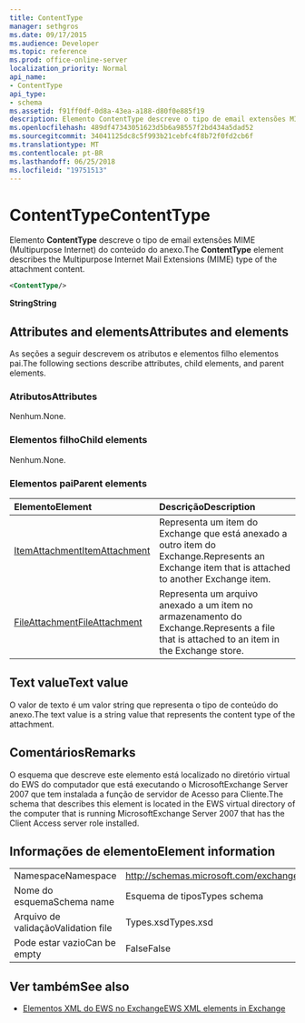 ```yaml
---
title: ContentType
manager: sethgros
ms.date: 09/17/2015
ms.audience: Developer
ms.topic: reference
ms.prod: office-online-server
localization_priority: Normal
api_name:
- ContentType
api_type:
- schema
ms.assetid: f91ff0df-0d8a-43ea-a188-d80f0e885f19
description: Elemento ContentType descreve o tipo de email extensões MIME (Multipurpose Internet) do conteúdo do anexo.
ms.openlocfilehash: 489df47343051623d5b6a98557f2bd434a5dad52
ms.sourcegitcommit: 34041125dc8c5f993b21cebfc4f8b72f0fd2cb6f
ms.translationtype: MT
ms.contentlocale: pt-BR
ms.lasthandoff: 06/25/2018
ms.locfileid: "19751513"
---
```

# <a name="contenttype"></a><span data-ttu-id="eac29-103">ContentType</span><span class="sxs-lookup"><span data-stu-id="eac29-103">ContentType</span></span>

<span data-ttu-id="eac29-104">Elemento **ContentType** descreve o tipo de email extensões MIME (Multipurpose Internet) do conteúdo do anexo.</span><span class="sxs-lookup"><span data-stu-id="eac29-104">The **ContentType** element describes the Multipurpose Internet Mail Extensions (MIME) type of the attachment content.</span></span> 
  
```xml
<ContentType/>
```

 <span data-ttu-id="eac29-105">**String**</span><span class="sxs-lookup"><span data-stu-id="eac29-105">**String**</span></span>
## <a name="attributes-and-elements"></a><span data-ttu-id="eac29-106">Attributes and elements</span><span class="sxs-lookup"><span data-stu-id="eac29-106">Attributes and elements</span></span>

<span data-ttu-id="eac29-107">As seções a seguir descrevem os atributos e elementos filho elementos pai.</span><span class="sxs-lookup"><span data-stu-id="eac29-107">The following sections describe attributes, child elements, and parent elements.</span></span>
  
### <a name="attributes"></a><span data-ttu-id="eac29-108">Atributos</span><span class="sxs-lookup"><span data-stu-id="eac29-108">Attributes</span></span>

<span data-ttu-id="eac29-109">Nenhum.</span><span class="sxs-lookup"><span data-stu-id="eac29-109">None.</span></span>
  
### <a name="child-elements"></a><span data-ttu-id="eac29-110">Elementos filho</span><span class="sxs-lookup"><span data-stu-id="eac29-110">Child elements</span></span>

<span data-ttu-id="eac29-111">Nenhum.</span><span class="sxs-lookup"><span data-stu-id="eac29-111">None.</span></span>
  
### <a name="parent-elements"></a><span data-ttu-id="eac29-112">Elementos pai</span><span class="sxs-lookup"><span data-stu-id="eac29-112">Parent elements</span></span>

|<span data-ttu-id="eac29-113">**Elemento**</span><span class="sxs-lookup"><span data-stu-id="eac29-113">**Element**</span></span>|<span data-ttu-id="eac29-114">**Descrição**</span><span class="sxs-lookup"><span data-stu-id="eac29-114">**Description**</span></span>|
|:-----|:-----|
|[<span data-ttu-id="eac29-115">ItemAttachment</span><span class="sxs-lookup"><span data-stu-id="eac29-115">ItemAttachment</span></span>](itemattachment.md) <br/> |<span data-ttu-id="eac29-116">Representa um item do Exchange que está anexado a outro item do Exchange.</span><span class="sxs-lookup"><span data-stu-id="eac29-116">Represents an Exchange item that is attached to another Exchange item.</span></span>  <br/> |
|[<span data-ttu-id="eac29-117">FileAttachment</span><span class="sxs-lookup"><span data-stu-id="eac29-117">FileAttachment</span></span>](fileattachment.md) <br/> |<span data-ttu-id="eac29-118">Representa um arquivo anexado a um item no armazenamento do Exchange.</span><span class="sxs-lookup"><span data-stu-id="eac29-118">Represents a file that is attached to an item in the Exchange store.</span></span>  <br/> |
   
## <a name="text-value"></a><span data-ttu-id="eac29-119">Text value</span><span class="sxs-lookup"><span data-stu-id="eac29-119">Text value</span></span>

<span data-ttu-id="eac29-120">O valor de texto é um valor string que representa o tipo de conteúdo do anexo.</span><span class="sxs-lookup"><span data-stu-id="eac29-120">The text value is a string value that represents the content type of the attachment.</span></span>
  
## <a name="remarks"></a><span data-ttu-id="eac29-121">Comentários</span><span class="sxs-lookup"><span data-stu-id="eac29-121">Remarks</span></span>

<span data-ttu-id="eac29-122">O esquema que descreve este elemento está localizado no diretório virtual do EWS do computador que está executando o MicrosoftExchange Server 2007 que tem instalada a função de servidor de Acesso para Cliente.</span><span class="sxs-lookup"><span data-stu-id="eac29-122">The schema that describes this element is located in the EWS virtual directory of the computer that is running MicrosoftExchange Server 2007 that has the Client Access server role installed.</span></span>
  
## <a name="element-information"></a><span data-ttu-id="eac29-123">Informações de elemento</span><span class="sxs-lookup"><span data-stu-id="eac29-123">Element information</span></span>

|||
|:-----|:-----|
|<span data-ttu-id="eac29-124">Namespace</span><span class="sxs-lookup"><span data-stu-id="eac29-124">Namespace</span></span>  <br/> |http://schemas.microsoft.com/exchange/services/2006/types  <br/> |
|<span data-ttu-id="eac29-125">Nome do esquema</span><span class="sxs-lookup"><span data-stu-id="eac29-125">Schema name</span></span>  <br/> |<span data-ttu-id="eac29-126">Esquema de tipos</span><span class="sxs-lookup"><span data-stu-id="eac29-126">Types schema</span></span>  <br/> |
|<span data-ttu-id="eac29-127">Arquivo de validação</span><span class="sxs-lookup"><span data-stu-id="eac29-127">Validation file</span></span>  <br/> |<span data-ttu-id="eac29-128">Types.xsd</span><span class="sxs-lookup"><span data-stu-id="eac29-128">Types.xsd</span></span>  <br/> |
|<span data-ttu-id="eac29-129">Pode estar vazio</span><span class="sxs-lookup"><span data-stu-id="eac29-129">Can be empty</span></span>  <br/> |<span data-ttu-id="eac29-130">False</span><span class="sxs-lookup"><span data-stu-id="eac29-130">False</span></span>  <br/> |
   
## <a name="see-also"></a><span data-ttu-id="eac29-131">Ver também</span><span class="sxs-lookup"><span data-stu-id="eac29-131">See also</span></span>



- [<span data-ttu-id="eac29-132">Elementos XML do EWS no Exchange</span><span class="sxs-lookup"><span data-stu-id="eac29-132">EWS XML elements in Exchange</span></span>](ews-xml-elements-in-exchange.md)

